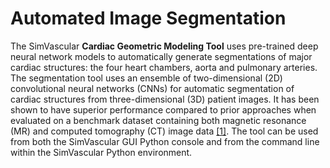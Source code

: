 # Automated Image Segmentation 

The SimVascular <strong>Cardiac Geometric Modeling Tool</strong> uses pre-trained deep neural network models to automatically 
generate segmentations of major cardiac structures: the four heart chambers, aorta and pulmonary arteries. The segmentation tool 
uses an ensemble of two-dimensional (2D) convolutional neural networks (CNNs) for automatic segmentation of cardiac structures from 
three-dimensional (3D) patient images. It has been shown to have superior performance compared to prior approaches when evaluated on 
a benchmark dataset containing both magnetic resonance (MR) and computed tomography (CT) image data <a href="#ref-1">[1]</a>. 
The tool can be used from both the SimVascular GUI Python console and from the command line within the SimVascular Python 
environment. 



